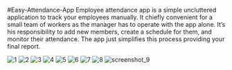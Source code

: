 #Easy-Attendance-App
Employee attendance app is a simple uncluttered application to track your employees manually. It chiefly convenient for a small team of workers as the manager has to operate with the app alone.
It’s his responsibility to add new members, create a schedule for them, and monitor their attendance. The app just simplifies this process providing your final report.


![1](https://user-images.githubusercontent.com/48572908/101014732-00714f80-356f-11eb-83af-994da5722866.png)
![2](https://user-images.githubusercontent.com/48572908/101014737-02d3a980-356f-11eb-8a10-6962289a8fe1.png)
![3](https://user-images.githubusercontent.com/48572908/101014748-06673080-356f-11eb-91c4-30dd9860d3b5.png)
![4](https://user-images.githubusercontent.com/48572908/101014752-09622100-356f-11eb-9855-2ff4e4143b53.png)
![5](https://user-images.githubusercontent.com/48572908/101014766-0d8e3e80-356f-11eb-8db8-3df8f90172d7.png)
![6](https://user-images.githubusercontent.com/48572908/101014776-141cb600-356f-11eb-9c85-534204ecb427.png)
![7](https://user-images.githubusercontent.com/48572908/101014787-1717a680-356f-11eb-9c57-24d2f313d6f3.png)
![8](https://user-images.githubusercontent.com/48572908/101014803-1bdc5a80-356f-11eb-800c-22758a899c47.png)
![screenshot_9](https://user-images.githubusercontent.com/48572908/101015351-f13ed180-356f-11eb-9e9d-a784cfe1b7ca.png)
